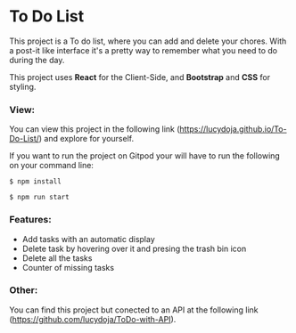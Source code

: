 # To Do List

This project is a To do list, where you can add and delete your chores. With a post-it like interface it's a pretty way to remember what you need to do during the day. 

This project uses **React** for the Client-Side, and **Bootstrap** and **CSS** for styling.

### View:

You can view this project in the following link (https://lucydoja.github.io/To-Do-List/) and explore for yourself.

If you want to run the project on Gitpod your will have to run the following on your command line:

```
$ npm install
```
```
$ npm run start
```

### Features:
* Add tasks with an automatic display
* Delete task by hovering over it and presing the trash bin icon
* Delete all the tasks
* Counter of missing tasks

### Other:
You can find this project but conected to an API at the following link (https://github.com/lucydoja/ToDo-with-API).